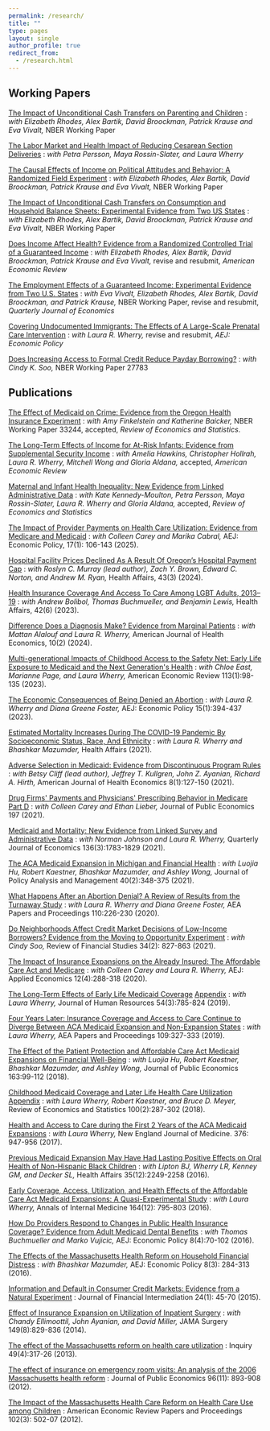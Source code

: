 ```yaml
---
permalink: /research/
title: ""
type: pages
layout: single
author_profile: true
redirect_from: 
  - /research.html
---
```


## Working Papers

[The Impact of Unconditional Cash Transfers on Parenting and Children](/assets/ORUS_Children.pdf)
: *with Elizabeth Rhodes, Alex Bartik, David Broockman, Patrick Krause and Eva Vivalt,* NBER Working Paper 

[The Labor Market and Health Impact of Reducing Cesarean Section Deliveries](/assets/CMQCC.pdf)
: *with Petra Persson, Maya Rossin-Slater, and Laura Wherry* 

[The Causal Effects of Income on Political Attitudes and Behavior: A Randomized Field Experiment](https://www.nber.org/papers/w33214)
: *with Elizabeth Rhodes, Alex Bartik, David Broockman, Patrick Krause and Eva Vivalt,* NBER Working Paper

[The Impact of Unconditional Cash Transfers on Consumption and Household Balance Sheets: Experimental Evidence from Two US States](https://www.nber.org/papers/w32784)
: *with Elizabeth Rhodes, Alex Bartik, David Broockman, Patrick Krause and Eva Vivalt,* NBER Working Paper

[Does Income Affect Health? Evidence from a Randomized Controlled Trial of a Guaranteed Income](/assets/ORUS_Health.pdf)
: *with Elizabeth Rhodes, Alex Bartik, David Broockman, Patrick Krause and Eva Vivalt,* revise and resubmit, *American Economic Review*

[The Employment Effects of a Guaranteed Income: Experimental Evidence from Two U.S. States](/assets/ORUS_Employment.pdf)
: *with Eva Vivalt, Elizabeth Rhodes, Alex Bartik, David Broockman, and Patrick Krause,* NBER Working Paper, revise and resubmit, *Quarterly Journal of Economics*

[Covering Undocumented Immigrants: The Effects of A Large-Scale Prenatal Care Intervention](/assets/MillerWherryUndocumented.pdf)
: *with Laura R. Wherry,* revise and resubmit, *AEJ: Economic Policy*

[Does Increasing Access to Formal Credit Reduce Payday Borrowing?](/assets/MillerSoo_Bankruptcy.pdf)
: *with Cindy K. Soo,* NBER Working Paper 27783


## Publications

[The Effect of Medicaid on Crime: Evidence from the Oregon Health Insurance Experiment](/assets/OHIE_Crime.pdf) 
: *with Amy Finkelstein and Katherine Baicker,* NBER Working Paper 33244, accepted, *Review of Economics and Statistics*.

[The Long-Term Effects of Income for At-Risk Infants: Evidence from Supplemental Security Income](/assets/Hawkinsetal_SSI.pdf)
: *with Amelia Hawkins, Christopher Hollrah, Laura R. Wherry, Mitchell Wong and Gloria Aldana,* accepted, *American Economic Review*

[Maternal and Infant Health Inequality: New Evidence from Linked Administrative Data](https://www.nber.org/papers/w30693)
: *with Kate Kennedy-Moulton, Petra Persson, Maya Rossin-Slater, Laura R. Wherry and Gloria Aldana,* accepted, *Review of Economics and Statistics*

[The Impact of Provider Payments on Health Care Utilization: Evidence from Medicare and Medicaid](https://www.nber.org/papers/w29471)
: *with Colleen Carey and Marika Cabral,* AEJ: Economic Policy, 17(1): 106-143 (2025).

[Hospital Facility Prices Declined As A Result Of Oregon’s Hospital Payment Cap](https://www.healthaffairs.org/doi/10.1377/hlthaff.2023.01021)
: *with Roslyn C. Murray (lead author), Zach Y. Brown, Edward C. Norton, and Andrew M. Ryan,* Health Affairs, 43(3) (2024).

[Health Insurance Coverage And Access To Care Among LGBT Adults, 2013–19](https://www.healthaffairs.org/doi/full/10.1377/hlthaff.2022.01493)
: *with Andrew Bolibol, Thomas Buchmueller, and Benjamin Lewis,* Health Affairs, 42(6) (2023).

[ Difference Does a Diagnosis Make? Evidence from Marginal Patients](https://www.nber.org/papers/w26363)
: *with Mattan Alalouf and Laura R. Wherry,* American Journal of Health Economics, 10(2) (2024).

[Multi-generational Impacts of Childhood Access to the Safety Net: Early Life Exposure to Medicaid and the Next Generation's Health](http://www.nber.org/papers/w23810)
: *with Chloe East, Marianne Page, and Laura Wherry,* American Economic Review 113(1):98-135 (2023).

[The Economic Consequences of Being Denied an Abortion](https://www.nber.org/papers/w26662)
: *with Laura R. Wherry and Diana Greene Foster,* AEJ: Economic Policy 15(1):394-437 (2023).

[Estimated Mortality Increases During The COVID-19 Pandemic By Socioeconomic Status, Race, And Ethnicity](https://www.healthaffairs.org/doi/full/10.1377/hlthaff.2021.00414)
: *with Laura R. Wherry and Bhashkar Mazumder,* Health Affairs (2021).

[Adverse Selection in Medicaid: Evidence from Discontinuous Program Rules](https://www.journals.uchicago.edu/doi/abs/10.1086/716464)
: *with Betsy Cliff (lead author), Jeffrey T. Kullgren, John Z. Ayanian, Richard A. Hirth,* American Journal of Health Economics 8(1):127-150 (2021).

[Drug Firms' Payments and Physicians' Prescribing Behavior in Medicare Part D](https://www.sciencedirect.com/science/article/abs/pii/S0047272721000384) 
: *with Colleen Carey and Ethan Lieber,* Journal of Public Economics 197  (2021).

[Medicaid and Mortality: New Evidence from Linked Survey and Administrative Data](https://www.nber.org/papers/w26081) 
: *with Norman Johnson and Laura R. Wherry,* Quarterly Journal of Economics 136(3):1783-1829 (2021).

[The ACA Medicaid Expansion in Michigan and Financial Health](https://onlinelibrary.wiley.com/doi/10.1002/pam.22266)
: *with Luojia Hu, Robert Kaestner, Bhashkar Mazumder, and Ashley Wong,* Journal of Policy Analysis and Management 40(2):348-375 (2021).

[What Happens After an Abortion Denial? A Review of Results from the Turnaway Study](/assets/TurnawayPP.pdf) 
: *with Laura R. Wherry and Diana Greene Foster,* AEA Papers and Proceedings 110:226-230 (2020).

[Do Neighborhoods Affect Credit Market Decisions of Low-Income Borrowers? Evidence from the Moving to Opportunity Experiment](https://academic.oup.com/rfs/advance-article-abstract/doi/10.1093/rfs/hhaa060/5847617)
: *with Cindy Soo,* Review of Financial Studies 34(2): 827-863 (2021).

[The Impact of Insurance Expansions on the Already Insured: The Affordable Care Act and Medicare](https://www.aeaweb.org/articles?id=10.1257/app.20190176)
: *with Colleen Carey and Laura R. Wherry,* AEJ: Applied Economics 12(4):288-318 (2020).

[The Long-Term Effects of Early Life Medicaid Coverage](http://jhr.uwpress.org/content/early/2018/01/25/jhr.54.3.0816.8173R1.abstract) [Appendix](/assets/Appendix2016.pdf)
: *with Laura Wherry,* Journal of Human Resources 54(3):785-824 (2019).

[Four Years Later: Insurance Coverage and Access to Care Continue to Diverge Between ACA Medicaid Expansion and Non-Expansion States](/assets/Miller_Wherry_Papers_and_Proceedings.pdf)
: *with Laura Wherry,* AEA Papers and Proceedings 109:327-333 (2019).

[The Effect of the Patient Protection and Affordable Care Act Medicaid Expansions on Financial Well-Being](https://www.sciencedirect.com/science/article/pii/S0047272718300707)
: *with Luojia Hu, Robert Kaestner, Bhashkar Mazumder, and Ashley Wong,* Journal of Public Economics 163:99-112 (2018).

[Childhood Medicaid Coverage and Later Life Health Care Utilization](https://www.mitpressjournals.org/doi/10.1162/REST_a_00677) [Appendix](/assets/WherryMillerKaestnerMeyerAppendix.pdf) 
: *with Laura Wherry, Robert Kaestner, and Bruce D. Meyer,* Review of Economics and Statistics 100(2):287-302 (2018).

[Health and Access to Care during the First 2 Years of the ACA Medicaid Expansions](http://www.nejm.org/doi/full/10.1056/NEJMsa1612890?query=featured_home) 
: *with Laura Wherry,* New England Journal of Medicine. 376: 947-956 (2017).

[Previous Medicaid Expansion May Have Had Lasting Positive Effects on Oral Health of Non-Hispanic Black Children](http://content.healthaffairs.org/content/35/12/2249.abstract?etoc)
: *with Lipton BJ, Wherry LR, Kenney GM, and Decker SL,* Health Affairs 35(12):2249-2258 (2016).

[Early Coverage, Access, Utilization, and Health Effects of the Affordable Care Act Medicaid Expansions: A Quasi-Experimental Study](http://annals.org/article.aspx?articleid=2513980)
: *with Laura Wherry,* Annals of Internal Medicine 164(12): 795-803 (2016).

[How Do Providers Respond to Changes in Public Health Insurance Coverage? Evidence from Adult Medicaid Dental Benefits](https://www.aeaweb.org/articles?id=10.1257/pol.2015-0004&&from=f)
: *with Thomas Buchmueller and Marko Vujicic,* AEJ: Economic Policy 8(4):70-102 (2016).

[The Effects of the Massachusetts Health Reform on Household Financial Distress](https://www.aeaweb.org/articles?id=10.1257/pol.2015-0045&&from=f) 
: *with Bhashkar Mazumder,* AEJ: Economic Policy 8(3): 284-313 (2016).

[Information and Default in Consumer Credit Markets: Evidence from a Natural Experiment](http://www.sciencedirect.com/science/article/pii/S1042957314000370)
: Journal of Financial Intermediation 24(1): 45-70 (2015).

[Effect of Insurance Expansion on Utilization of Inpatient Surgery](http://archsurg.jamanetwork.com/article.aspx?articleid=1885707) 
: *with Chandy Ellimoottil, John Ayanian, and David Miller,* JAMA Surgery 149(8):829-836 (2014).

[The effect of the Massachusetts reform on health care utilization](http://www.ncbi.nlm.nih.gov/pubmed/23469675) 
: Inquiry 49(4):317-26  (2013).

[The effect of insurance on emergency room visits: An analysis of the 2006 Massachusetts health reform](http://www.sciencedirect.com/science/article/pii/S0047272712000850) 
: Journal of Public Economics 96(11): 893-908 (2012).

[The Impact of the Massachusetts Health Care Reform on Health Care Use among Children](http://www.aeaweb.org/articles.php?doi=10.1257/aer.102.3.502) 
: American Economic Review Papers and Proceedings 102(3): 502-07 (2012).

